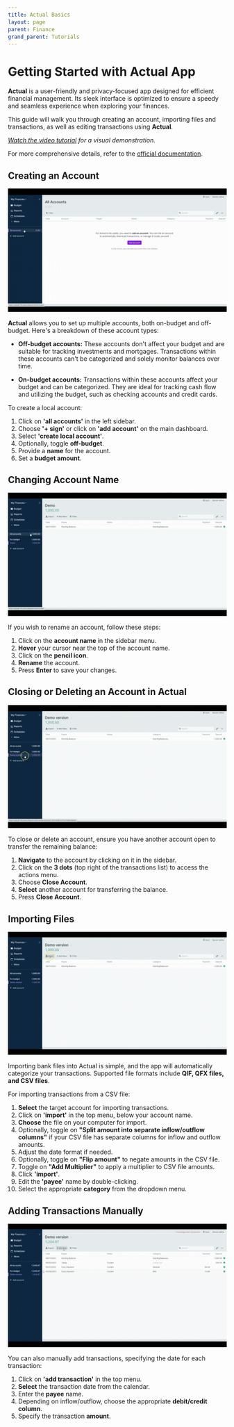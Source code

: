 ```yaml
---
title: Actual Basics
layout: page
parent: Finance
grand_parent: Tutorials
---
```


# Getting Started with Actual App

**Actual** is a user-friendly and privacy-focused app designed for efficient financial management. Its sleek interface is optimized to ensure a speedy and seamless experience when exploring your finances.

This guide will walk you through creating an account, importing files and transactions, as well as editing transactions using **Actual**.

_[Watch the video tutorial](https://www.youtube.com/watch?v=mdvqzI_SfpQ) for a visual demonstration._

For more comprehensive details, refer to the [official documentation](https://actualbudget.org/docs/).

## Creating an Account

![Create Account](1-create-account.gif)

**Actual** allows you to set up multiple accounts, both on-budget and off-budget. Here's a breakdown of these account types:

- **Off-budget accounts:** These accounts don't affect your budget and are suitable for tracking investments and mortgages. Transactions within these accounts can't be categorized and solely monitor balances over time.

- **On-budget accounts:** Transactions within these accounts affect your budget and can be categorized. They are ideal for tracking cash flow and utilizing the budget, such as checking accounts and credit cards.

To create a local account:

1. Click on **'all accounts'** in the left sidebar.
2. Choose **'+ sign'** or click on **'add account'** on the main dashboard.
3. Select **'create local account'**.
4. Optionally, toggle **off-budget**.
5. Provide a **name** for the account.
6. Set a **budget amount**.

## Changing Account Name

![Rename Account](2-rename-account.gif)

If you wish to rename an account, follow these steps:

1. Click on the **account name** in the sidebar menu.
2. **Hover** your cursor near the top of the account name.
3. Click on the **pencil icon**.
4. **Rename** the account.
5. Press **Enter** to save your changes.

## Closing or Deleting an Account in Actual

![Close/Delete Account](3-close-delete-account.gif)

To close or delete an account, ensure you have another account open to transfer the remaining balance:

1. **Navigate** to the account by clicking on it in the sidebar.
2. Click on the **3 dots** (top right of the transactions list) to access the actions menu.
3. Choose **Close Account**.
4. **Select** another account for transferring the balance.
5. Press **Close Account**.

## Importing Files

![Import Files](4-import-files.gif)

Importing bank files into Actual is simple, and the app will automatically categorize your transactions. Supported file formats include **QIF, QFX files, and CSV files**.

For importing transactions from a CSV file:

1. **Select** the target account for importing transactions.
2. Click on **'import'** in the top menu, below your account name.
3. **Choose** the file on your computer for import.
4. Optionally, toggle on **"Split amount into separate inflow/outflow columns"** if your CSV file has separate columns for inflow and outflow amounts.
5. Adjust the date format if needed.
6. Optionally, toggle on **"Flip amount"** to negate amounts in the CSV file.
7. Toggle on **"Add Multiplier"** to apply a multiplier to CSV file amounts.
8. Click **'import'**.
9. Edit the **'payee'** name by double-clicking.
10. Select the appropriate **category** from the dropdown menu.

## Adding Transactions Manually

![Add Transactions Manually](5-add-transactions-manually.gif)

You can also manually add transactions, specifying the date for each transaction:

1. Click on **'add transaction'** in the top menu.
2. **Select** the transaction date from the calendar.
3. Enter the **payee** name.
4. Depending on inflow/outflow, choose the appropriate **debit/credit column**.
5. Specify the transaction **amount**.

